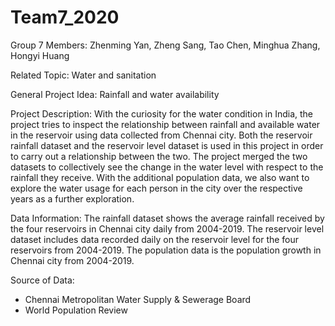 # Team7_2020
Group 7 Members: Zhenming Yan, Zheng Sang, Tao Chen, Minghua Zhang, Hongyi Huang

Related Topic: Water and sanitation

General Project Idea: Rainfall and water availability

Project Description: With the curiosity for the water condition in India, the project 
tries to inspect the relationship between rainfall and available water in the reservoir 
using data collected from Chennai city. Both the reservoir rainfall dataset and the 
reservoir level dataset is used in this project in order to carry out a relationship 
between the two. The project merged the two datasets to collectively see the change in 
the water level with respect to the rainfall they receive. With the additional population
data, we also want to explore the water usage for each person in the city over the 
respective years as a further exploration. 


Data Information: The rainfall dataset shows the average rainfall received by the four 
reservoirs in Chennai city daily from 2004-2019. The reservoir level dataset includes 
data recorded daily on the reservoir level for the four reservoirs from 2004-2019. 
The population data is the population growth in Chennai city from 2004-2019.

Source of Data: 
- Chennai Metropolitan Water Supply & Sewerage Board
- World Population Review
